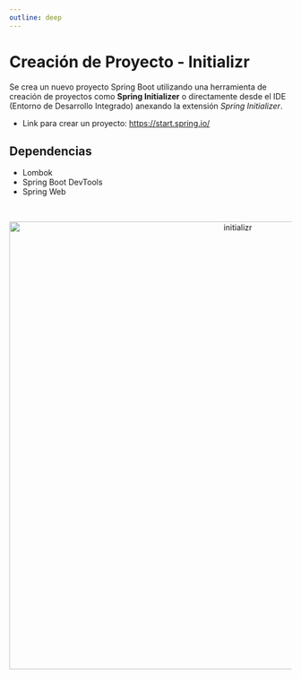 ```yaml
---
outline: deep
---
```


# Creación de Proyecto - Initializr

Se crea un nuevo proyecto Spring Boot utilizando una herramienta de creación de proyectos como **Spring Initializer** o directamente desde el IDE (Entorno de Desarrollo Integrado) anexando la extensión *Spring Initializer*.

* Link para crear un proyecto: https://start.spring.io/

## Dependencias

* Lombok
* Spring Boot DevTools
* Spring Web

<br>
<p align="center">
  <img src="/springboot_initializr.png" width="800" alt="initializr"/>
</p>